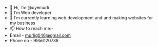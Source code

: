 - 👋 Hi, I’m @oyemurli
- 👀 I’m Web developer
- 🌱 I’m currently learning web development and and making websites for my business 
- 📫 How to reach me:-
- Email - murlig046@gmail.com
- Phone no - 9956120738
